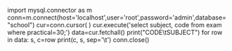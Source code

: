 import mysql.connector as m
conn=m.connect(host='localhost',user='root',password='admin',database="school")
cur=conn.cursor( )
cur.execute('select subject, code from exam where practical=30;')
data=cur.fetchall()
print("CODE\tSUBJECT")
for row in data:
    s, c=row
    print(c, s, sep='\t')
conn.close()
